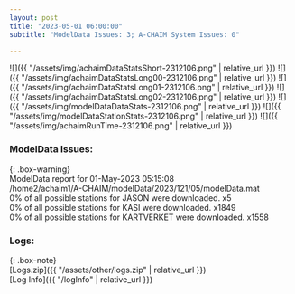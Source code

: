 ```yaml
---
layout: post
title: "2023-05-01 06:00:00"
subtitle: "ModelData Issues: 3; A-CHAIM System Issues: 0"

---
```


![]({{ "/assets/img/achaimDataStatsShort-2312106.png" | relative_url }})
![]({{ "/assets/img/achaimDataStatsLong00-2312106.png" | relative_url }})
![]({{ "/assets/img/achaimDataStatsLong01-2312106.png" | relative_url }})
![]({{ "/assets/img/achaimDataStatsLong02-2312106.png" | relative_url }})
![]({{ "/assets/img/modelDataDataStats-2312106.png" | relative_url }})
![]({{ "/assets/img/modelDataStationStats-2312106.png" | relative_url }})
![]({{ "/assets/img/achaimRunTime-2312106.png" | relative_url }})


### ModelData Issues:  
  
{: .box-warning}  
 ModelData report for 01-May-2023 05:15:08   
 /home2/achaim1/A-CHAIM/modelData/2023/121/05/modelData.mat   
 0% of all possible stations for JASON were downloaded. x5   
 0% of all possible stations for KASI were downloaded. x1849   
 0% of all possible stations for KARTVERKET were downloaded. x1558   
  


### Logs:  
  
{: .box-note}  
[Logs.zip]({{ "/assets/other/logs.zip" | relative_url }})  
[Log Info]({{ "/logInfo" | relative_url }})  
